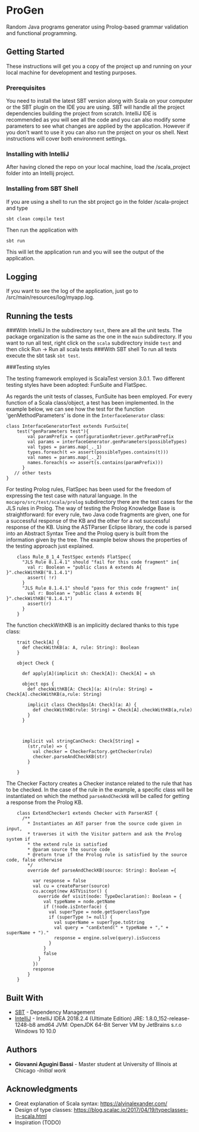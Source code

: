# ProGen

Random Java programs generator using Prolog-based grammar validation and functional programming.

## Getting Started

These instructions will get you a copy of the project up and running on your
local machine for development and testing purposes.

### Prerequisites

You need to install the latest SBT version along with Scala on your computer 
or the SBT plugin on the IDE you are using. SBT will handle all the project 
dependencies building the project from scratch. IntelliJ IDE is recommended as
you will see all the code and you can also modify some parameters to see what
changes are applied by the application.
However if you don't want to use it you can also run the project
on your os shell. Next instructions will cover both environment settings.

### Installing with IntelliJ

After having cloned the repo on your local machine, load the /scala_project 
folder into an Intellij project. 


### Installing from SBT Shell 
If you are using a shell to run the sbt project go in the folder /scala-project 
and type
```
sbt clean compile test
```

Then run the application with
```
sbt run
```
This will let the application run and you will see the output of the application.

## Logging 
If you want to see the log of the application, just go to /src/main/resources/log/myapp.log. 
## Running the tests

###With IntelliJ
In the subdirectory `test`, there are all the unit tests. The package organization is the same
as the one in the `main` subdirectory. If you want to run all test, right click on the `scala` 
subdirectory inside `test` and then click Run -> Run all scala tests
###With SBT shell
To run all tests execute the sbt task `sbt test`. 

###Testing styles

The testing framework employed is ScalaTest version 3.0.1. Two different testing styles
have been adopted: FunSuite and FlatSpec.

As regards the unit tests of classes, FunSuite has been employed. For every function
of a Scala class/object, a test has been implemented. In the example below, we can see
how the test for the function 'genMethodParameters' is done in the `InterfaceGenerator` class:

```
class InterfaceGeneratorTest extends FunSuite{
    test("genParameters test"){
        val paramPrefix = configurationRetriever.getParamPrefix
        val params = interfaceGenerator.genParameters(possibleTypes)
        val types = params.map(_._1)
        types.foreach(t => assert(possibleTypes.contains(t)))
        val names = params.map(_._2)
        names.foreach(s => assert(s.contains(paramPrefix)))
      }
   // other tests
}   
```

For testing Prolog rules, FlatSpec has been used for the freedom of expressing the test
case with natural language. In the `mocapro/src/test/scala/prolog` subdirectory there are
the test cases for the JLS rules in Prolog. The way of testing the Prolog Knowledge Base
is straightforward: for every rule, two Java code fragments are given, one for a successful
response of the KB and the other for a not successful response of the KB. Using the ASTParser
Eclipse library, the code is parsed into an Abstract Syntax Tree and the Prolog query is 
built from the information given by the tree. The example below shows the properties of 
the testing approach just explained.
```$xslt
    class Rule_8_1_4_TestSpec extends FlatSpec{
      "JLS Rule 8.1.4.1" should "fail for this code fragment" in{
        val r: Boolean = "public class A extends A{ }".checkWithKB("8.1.4.1")
        assert( !r)
      }
      "JLS Rule 8.1.4.1" should "pass for this code fragment" in{
        val r: Boolean = "public class A extends B{ }".checkWithKB("8.1.4.1")
        assert(r)
      }
    }  
```
The function checkWithKB is an impliciitly declared thanks to this type class:
```$xslt
    trait Check[A] {
      def checkWithKB(a: A, rule: String): Boolean
    }
    
    object Check {
    
      def apply[A](implicit sh: Check[A]): Check[A] = sh
    
      object ops {
        def checkWithKB[A: Check](a: A)(rule: String) = Check[A].checkWithKB(a,rule: String)
    
        implicit class CheckOps[A: Check](a: A) {
          def checkWithKB(rule: String) = Check[A].checkWithKB(a,rule)
        }
      }
    
    
    
      implicit val stringCanCheck: Check[String] =
        (str,rule) => {
          val checker = CheckerFactory.getChecker(rule)
          checker.parseAndCheckKB(str)
        }
    
    }
```

The Checker Factory creates a Checker instance related to the rule that has to be checked.
In the case of the rule in the example, a specific class will be instantiated on which
the method `parseAndCheckKB` will be called for getting a response from the Prolog KB.
```
    class ExtendChecker1 extends Checker with ParserAST {
      /**
        * Instantiates an AST parser from the source code given in input,
        * traverses it with the Visitor pattern and ask the Prolog system if
        * the extend rule is satisfied
        * @param source the source code
        * @return true if the Prolog rule is satisfied by the source code, false otherwise
        */
        override def parseAndCheckKB(source: String): Boolean ={
    
          var response = false
          val cu = createParser(source)
          cu.accept(new ASTVisitor() {
            override def visit(node: TypeDeclaration): Boolean = {
              val typeName = node.getName
              if (!node.isInterface) {
                val superType = node.getSuperclassType
                if (superType != null) {
                  val superName = superType.toString
                  val query = "canExtend(" + typeName + "," + superName + ")."
                  response = engine.solve(query).isSuccess
                }
              }
              false
            }
          })
          response
        }
    }
```




## Built With


* [SBT](https://www.scala-sbt.org/) - Dependency Management
* [IntelliJ](https://www.jetbrains.com/idea/) - IntelliJ IDEA 2018.2.4 (Ultimate Edition)
                                                       JRE: 1.8.0_152-release-1248-b8 amd64
                                                       JVM: OpenJDK 64-Bit Server VM by JetBrains s.r.o
                                                       Windows 10 10.0



## Authors

* **Giovanni Agugini Bassi** - Master student at University of Illinois at Chicago -*Initial work* 



## Acknowledgments

* Great explanation of Scala syntax: https://alvinalexander.com/
* Design of type classes: https://blog.scalac.io/2017/04/19/typeclasses-in-scala.html
* Inspiration (TODO)


